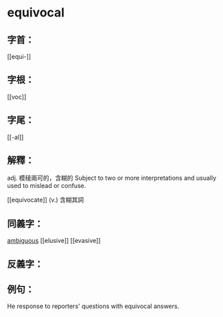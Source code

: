 # equivocal


## 字首：
[[equi-]]

## 字根：
[[voc]]

## 字尾：
[[-al]]


## 解釋：
adj.
模稜兩可的，含糊的
Subject to two or more interpretations and usually used to mislead or confuse.

[[equivocate]]
(v.)
含糊其詞
## 同義字：
[ambiguous](/Vocabulary/A/ambiguous.md)
[[elusive]]
[[evasive]]

## 反義字：

## 例句：
He response to reporters' questions with equivocal answers.